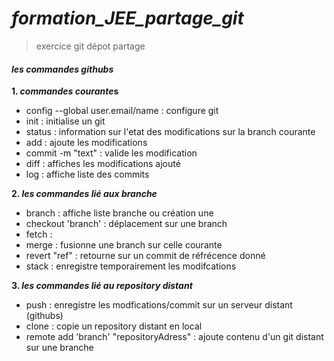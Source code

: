 # *formation_JEE_partage_git*
> exercice git dépot partage

#### _les commandes githubs_


**1. *commandes courante*s**
  * config --global user.email/name : configure git
  * init : initialise un git
  * status : information sur l'etat des modifications sur la branch courante
  * add :  ajoute les modifications
  * commit -m "text" : valide les modification
  * diff : affiches les modifications ajouté
  * log : affiche liste des commits


**2. *les commandes lié aux branche***
  * branch :  affiche liste branche ou création une
  * checkout 'branch' : déplacement sur une branch
  * fetch :
  * merge : fusionne une branch sur celle courante
  * revert "ref" : retourne sur un commit de réfrécence donné
  * stack : enregistre temporairement les modifcations


**3. *les commandes lié au repository distant***
  * push : enregistre les modfications/commit sur un serveur distant (githubs)
  *  clone : copie un repository distant en local
  * remote add 'branch' "repositoryAdress" : ajoute contenu d'un git distant sur une branche
